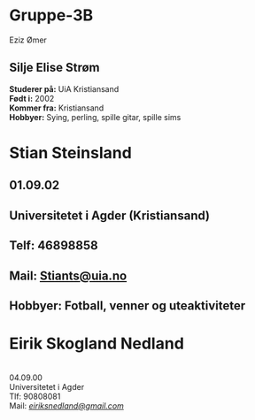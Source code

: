 # Gruppe-3B
Eziz Ømer

## Silje Elise Strøm
**Studerer på:** UiA Kristiansand <br>
**Født i:** 2002 <br>
**Kommer fra:** Kristiansand <br>
**Hobbyer:** Sying, perling, spille gitar, spille sims 

# Stian Steinsland
## 01.09.02 <br>
## Universitetet i Agder (Kristiansand) <br>
## Telf: 46898858 <br>
## Mail: Stiants@uia.no <br>
## Hobbyer: Fotball, venner og uteaktiviteter <br>

# Eirik Skogland Nedland
<br>04.09.00
 <br>Universitetet i Agder
 <br>Tlf: 90808081
 <br>Mail: *eiriksnedland@gmail.com*
